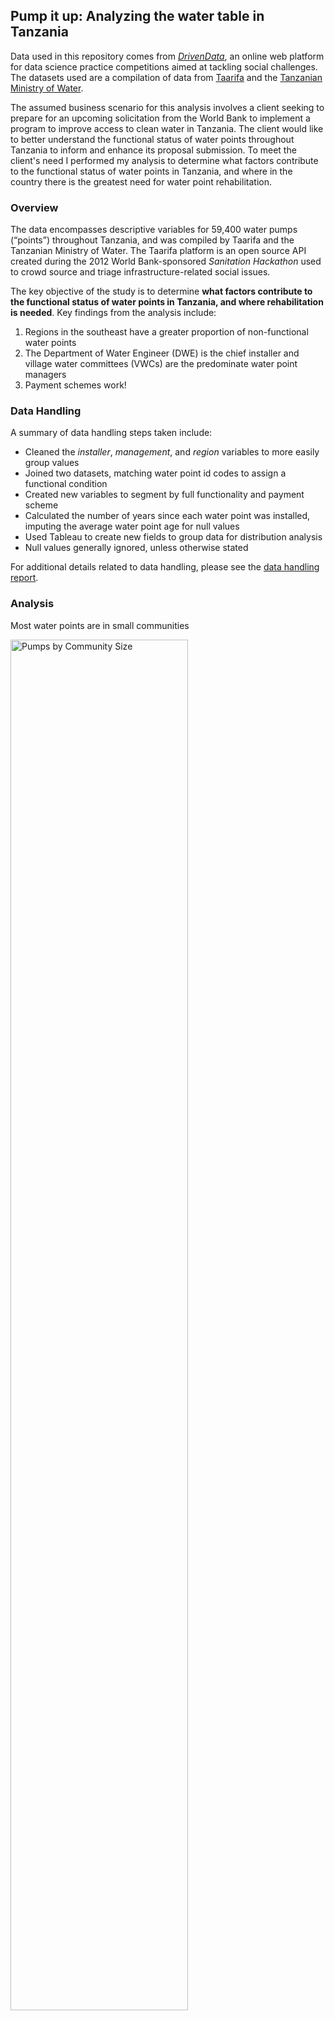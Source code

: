 ## Pump it up: Analyzing the water table in Tanzania

Data used in this repository comes from [_DrivenData_](https://www.drivendata.org/), an online web platform for data science practice competitions aimed at tackling social challenges. The datasets used are a compilation of data from [Taarifa](http://taarifa.org/) and the [Tanzanian Ministry of Water](http://maji.go.tz/).

The assumed business scenario for this analysis involves a client seeking to prepare for an upcoming solicitation from the World Bank to implement a program to improve access to clean water in Tanzania. The client would like to better understand the functional status of water points throughout Tanzania to inform and enhance its proposal submission. To meet the client's need I performed my analysis to determine what factors contribute to the functional status of water points in Tanzania, and where in the country there is the greatest need for water point rehabilitation.

### Overview
The data encompasses descriptive variables for 59,400 water pumps (“points”) throughout Tanzania, and was compiled by Taarifa and the Tanzanian Ministry of Water. The Taarifa platform is an open source API created during the 2012 World Bank-sponsored _Sanitation Hackathon_ used to crowd source and triage infrastructure-related social issues.

The key objective of the study is to determine **what factors contribute to the functional status of water points in Tanzania, and where rehabilitation is needed**. Key findings from the analysis include:
1. Regions in the southeast have a greater proportion of non-functional water points
2. The Department of Water Engineer (DWE) is the chief installer and village water committees (VWCs) are the predominate water point managers
3. Payment schemes work!

### Data Handling
A summary of data handling steps taken include:
- Cleaned the _installer_, _management_, and _region_ variables to more easily group values
- Joined two datasets, matching water point id codes to assign a functional condition
- Created new variables to segment by full functionality and payment scheme
- Calculated the number of years since each water point was installed, imputing the average water point age for null values
- Used Tableau to create new fields to group data for distribution analysis
- Null values generally ignored, unless otherwise stated

For additional details related to data handling, please see the [data handling report](data_handling_findings.pdf).

### Analysis
Most water points are in small communities

<!-- ![Pumps by Community Size](img/dist_by_size.png) -->

<img src="img/dist_by_size.png"
alt="Pumps by Community Size" width="75%" height="75%"/>

Almost half of water points are either dysfunctional or need repairs

<!-- ![Functional Status](img/functional_status.png) -->

<img src="img/functional_status.png"
alt="Functional Status" width="75%" height="75%"/>

The Iringa region has the greatest number of water points, as well as the highest proportion of functional water points

<!-- ![Functionality by Region](img/functionality_by_region_bar.png) -->

<img src="img/functionality_by_region_bar.png"
alt="Functionality by Region" width="75%" height="75%"/>

Using a region-by-region heat map, we see that two regions in the southeast (Lindi and Mtwara) exhibit a higher proportion of non-functional water pumps

<!-- ![Non-Functionality by Region](img/functionality_by_region_table.png) -->

<img src="img/functionality_by_region_table.png"
alt="Non-Functionality by Region" width="75%" height="75%"/>

Segmenting the water points by water basin, the two Ruvuma/Southern Coast and Lake Rukwa water basins have a higher proportion of non-functional water points than fully functional water points

<!-- ![Functionality by Water Basin](img/functionality_by_basin.png) -->

<img src="img/functionality_by_basin.png"
alt="Functionality by Water Basin" width="75%" height="75%"/>

The DWE is the dominant water point installer with 30 percent of all installations, and 80 percent of Finwater-installed pumps are dysfunctional

![Top 10 Installers - time since construction](img/time_v_installer.png)

Village water committees are the predominate management structure for water pumps, however, 43 percent of all water points managed by VWCs are non-functional

<!-- ![Functionality by Management - table](img/functionality_by_mgmt_table.png) -->

<img src="img/functionality_by_mgmt_table.png"
alt="Functionality by Management - table" width="75%" height="75%"/>

<!-- ![Functionality by Management - bar chart](img/functionality_by_mgmt_bar.png) -->

<img src="img/functionality_by_mgmt_bar.png"
alt="Functionality by Management - bar chart" width="75%" height="75%"/>

48 percent of water points without a payment scheme are non-functional, compared to only 25 percent of water points with a payment scheme being non-functional

<!-- ![Functionality by Payment Scheme](img/functionality_by_payment.png) -->

<img src="img/functionality_by_payment.png"
alt="Functionality by Payment Scheme" width="75%" height="75%"/><img src="img/legend.png"
alt="Legend" width="50%" height="50%"/>

### Summary of Findings
- The Lindi and Mtwara regions along the southeast coast of the country have the greatest proportion of non-functional pumps
- The DWE is by far the most active installer in Tanzania, and the vast majority of Finwater-installed pumps are non-functional
- VWCs manage the vast majority of water points, and 43 percent of managed water points are non-functional
- Water points with a payment scheme are more likely to be functional than pumps without a payment scheme

### Recommendations and Next Steps
- A predictive model for classifying water points by functional status can be developed to enrich analysis the analysis
- Further research should be conducted into payment schemes to determine what schemes work best
- Improving the skills and capacities of the DWE will increase the sustainability and quantity of fully functional water points
- VWC should be a target stakeholder group since they manage the majority of pumps
- Understanding the social dynamics and how best to work with these groups will improve the technical proposal
- Deeper analysis into age of water points could improve predictability of functional status and likelihood of needed repairs
